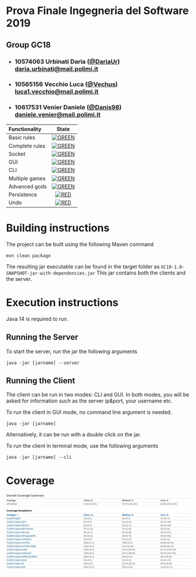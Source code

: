 # Prova Finale Ingegneria del Software 2019
## Group GC18

- ###   10574063    Urbinati Daria ([@DariaUr](https://github.com/DariaUr))<br>daria.urbinati@mail.polimi.it
- ###   10565156    Vecchio Luca ([@Vechus](https://github.com/Vechus))<br>luca1.vecchio@mail.polimi.it
- ###   10617531    Venier Daniele ([@Danis98](https://github.com/Danis98))<br>daniele.venier@mail.polimi.it

| Functionality | State |
|:-----------------------|:------------------------------------:|
| Basic rules | [![GREEN](https://placehold.it/15/44bb44/44bb44)](#) |
| Complete rules | [![GREEN](https://placehold.it/15/44bb44/44bb44)](#) |
| Socket | [![GREEN](https://placehold.it/15/44bb44/44bb44)](#) |
| GUI | [![GREEN](https://placehold.it/15/44bb44/44bb44)](#) |
| CLI | [![GREEN](https://placehold.it/15/44bb44/44bb44)](#) |
| Multiple games | [![GREEN](https://placehold.it/15/44bb44/44bb44)](#) |
| Advanced gods | [![GREEN](https://placehold.it/15/44bb44/44bb44)](#) |
| Persistence | [![RED](https://placehold.it/15/f03c15/f03c15)](#) |
| Undo | [![RED](https://placehold.it/15/f03c15/f03c15)](#) |


<!--
[![RED](https://placehold.it/15/f03c15/f03c15)](#)
[![YELLOW](https://placehold.it/15/ffdd00/ffdd00)](#)
[![GREEN](https://placehold.it/15/44bb44/44bb44)](#)
-->

# Building instructions
The project can be built using the following Maven command
```
mvn clean package
```
The resulting jar executable can be found in the target folder as `GC18-1.0-SNAPSHOT-jar-with-dependencies.jar`
This jar contains both the clients and the server.

# Execution instructions
Java 14 is required to run.

## Running the Server
To start the server, run the jar the following arguments
```
java -jar [jarname] --server
```

## Running the Client
The client can be run in two modes: CLI and GUI.
In both modes, you will be asked for information such as the server ip&port, your username etc.

To run the client in GUI mode, no command line argument is needed.
```
java -jar [jarname]
```
Alternatively, it can be run with a double click on the jar.

To run the client in terminal mode, use the following arguments
```
java -jar [jarname] --cli
```


# Coverage

![Coverage report](https://github.com/Vechus/ing-sw-2020-Vecchio-Urbinati-Venier/blob/master/coverage_report.jpg?raw=true)
